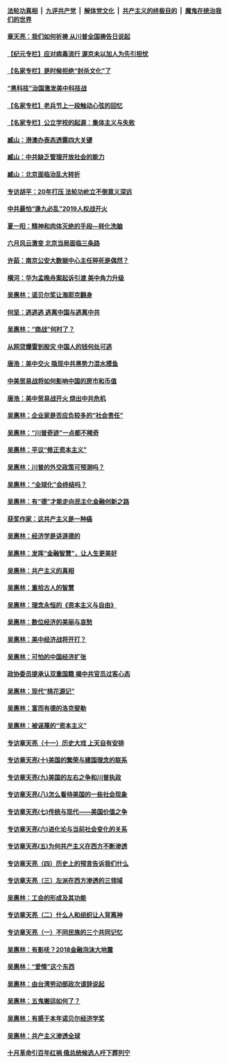 ####  [法轮功真相](../../../../basic/blob/master/README.md?t=06240102) &nbsp;|&nbsp; [九评共产党](../../../../9ping.md/blob/master/README.md?t=06240102) &nbsp;|&nbsp; [解体党文化](../../../../jtdwh.md/blob/master/README.md?t=06240102)  &nbsp;|&nbsp; [共产主义的终极目的](../../../../gczydzjmd.md/blob/master/README.md?t=06240102) &nbsp;|&nbsp; [魔鬼在统治我们的世界](../../../../mgztzwmdsj.md/blob/master/README.md?t=06240102) 

#### [章天亮：我们如何祈祷 从川普全国祷告日说起](../pages/nsc423/n11944627.md?t=06240102) 

#### [【纪元专栏】应对病毒流行 渥京未以加人为先引担忧](../pages/nsc423/n11875714.md?t=06240102) 

#### [【名家专栏】是时候拒绝“封杀文化”了](../pages/nsc423/n11814093.md?t=06240102) 

#### [“黑科技”治国激发美中科技战](../pages/nsc423/n11638056.md?t=06240102) 

#### [【名家专栏】老兵节上一段触动心弦的回忆](../pages/nsc423/n11646016.md?t=06240102) 

#### [【名家专栏】公立学校的起源：集体主义与失败](../pages/nsc423/n11601833.md?t=06240102) 

#### [臧山：港澳办表态透露四大关键](../pages/nsc423/n11421628.md?t=06240102) 

#### [臧山：中共缺乏管理开放社会的能力](../pages/nsc423/n11407457.md?t=06240102) 

#### [臧山：北京面临治乱大转折](../pages/nsc423/n11406895.md?t=06240102) 

#### [专访胡平：20年打压 法轮功屹立不倒意义深远](../pages/nsc423/n11398800.md?t=06240102) 

#### [中共最怕“逢九必乱”2019人权战开火](../pages/nsc423/n11385248.md?t=06240102) 

#### [夏一阳：精神和肉体灭绝的手段—转化洗脑](../pages/nsc423/n11368250.md?t=06240102) 

#### [六月风云激变 北京当局面临三条路](../pages/nsc423/n11313668.md?t=06240102) 

#### [许茹：南京公安大数据中心主任猝死是偶然？](../pages/nsc423/n11064744.md?t=06240102) 

#### [横河：华为孟晚舟案起诉引渡 美中角力升级](../pages/nsc423/n11027230.md?t=06240102) 

#### [吴惠林：诺贝尔奖让海耶克翻身](../pages/nsc423/n10890049.md?t=06240102) 

#### [何坚：逃逃逃 逃离中国与逃离中共](../pages/nsc423/n10592891.md?t=06240102) 

#### [吴惠林：“商战”何时了？](../pages/nsc423/n10573558.md?t=06240102) 

#### [从网贷爆雷到股灾 中国人的钱何处可逃](../pages/nsc423/n10572800.md?t=06240102) 

#### [唐浩：美中交火 隐现中共黑势力混水摸鱼](../pages/nsc423/n10544040.md?t=06240102) 

#### [中美贸易战将如何影响中国的房市和币值](../pages/nsc423/n10543697.md?t=06240102) 

#### [唐浩：美中贸易战开火 烧出中共危机](../pages/nsc423/n10540126.md?t=06240102) 

#### [吴惠林：企业家是否应负较多的“社会责任”](../pages/nsc423/n10535022.md?t=06240102) 

#### [吴惠林：“川普奇迹”一点都不稀奇](../pages/nsc423/n10512808.md?t=06240102) 

#### [吴惠林：平议“修正资本主义”](../pages/nsc423/n10495724.md?t=06240102) 

#### [吴惠林：川普的外交政策可预测吗？](../pages/nsc423/n10462387.md?t=06240102) 

#### [吴惠林：“全球化”会终结吗？](../pages/nsc423/n10452838.md?t=06240102) 

#### [吴惠林：有“德”才能走向民主化金融创新之路](../pages/nsc423/n10432292.md?t=06240102) 

#### [获奖作家：这共产主义是一种癌](../pages/nsc423/n10431541.md?t=06240102) 

#### [吴惠林：经济学是讲道德的](../pages/nsc423/n10398014.md?t=06240102) 

#### [吴惠林：发挥“金融智慧”，让人生更美好](../pages/nsc423/n10375019.md?t=06240102) 

#### [吴惠林：共产主义的真相](../pages/nsc423/n10351394.md?t=06240102) 

#### [吴惠林：重拾古人的智慧](../pages/nsc423/n10337691.md?t=06240102) 

#### [吴惠林：理念永恒的《资本主义与自由》](../pages/nsc423/n10316274.md?t=06240102) 

#### [吴惠林：数位经济的美丽与哀愁](../pages/nsc423/n10292946.md?t=06240102) 

#### [吴惠林：美中经济战将开打？](../pages/nsc423/n10258825.md?t=06240102) 

#### [吴惠林：可怕的中国经济扩张](../pages/nsc423/n10219147.md?t=06240102) 

#### [政协委员提承认双重国籍 揭中共官员过客心态](../pages/nsc423/n10208809.md?t=06240102) 

#### [吴惠林：现代“桃花源记”](../pages/nsc423/n10185234.md?t=06240102) 

#### [吴惠林：富而有德的洛克斐勒](../pages/nsc423/n10142264.md?t=06240102) 

#### [吴惠林：被诬蔑的“资本主义”](../pages/nsc423/n10124816.md?t=06240102) 

#### [专访章天亮（十一）历史大戏 上天自有安排](../pages/nsc423/n10094905.md?t=06240102) 

#### [专访章天亮(十)美国的繁荣与建国理念的联系](../pages/nsc423/n10094899.md?t=06240102) 

#### [专访章天亮(九)美国的左右之争和川普执政](../pages/nsc423/n10094889.md?t=06240102) 

#### [专访章天亮(八)怎么看待美国的一些社会现象](../pages/nsc423/n10094857.md?t=06240102) 

#### [专访章天亮(七)传统与现代——美国价值之争](../pages/nsc423/n10093140.md?t=06240102) 

#### [专访章天亮(六)进化论与当前社会变化的关系](../pages/nsc423/n10092036.md?t=06240102) 

#### [专访章天亮(五)为何共产主义在西方不断渗透](../pages/nsc423/n10083620.md?t=06240102) 

#### [专访章天亮（四）历史上的预言告诉我们什么](../pages/nsc423/n10083606.md?t=06240102) 

#### [专访章天亮（三）左派在西方渗透的三领域](../pages/nsc423/n10081115.md?t=06240102) 

#### [吴惠林：工会的形成及其功能](../pages/nsc423/n10080633.md?t=06240102) 

#### [专访章天亮（二）什么人和组织让人背离神](../pages/nsc423/n10076637.md?t=06240102) 

#### [专访章天亮（一）不同民族的三个共同记忆](../pages/nsc423/n10074188.md?t=06240102) 

#### [吴惠林：有影呒？2018金融泡沫大地震](../pages/nsc423/n10040534.md?t=06240102) 

#### [吴惠林：“爱情”这个东西](../pages/nsc423/n10019423.md?t=06240102) 

#### [吴惠林：由台湾劳动部政次请辞说起](../pages/nsc423/n9979679.md?t=06240102) 

#### [吴惠林：五鬼搬运如何了？](../pages/nsc423/n9925338.md?t=06240102) 

#### [吴惠林：有感于本年诺贝尔经济学奖](../pages/nsc423/n9871883.md?t=06240102) 

#### [吴惠林：共产主义渗透全球](../pages/nsc423/n9812748.md?t=06240102) 

#### [十月革命引百年红祸 俄总统候选人吁下葬列宁](../pages/nsc423/n9810182.md?t=06240102) 

